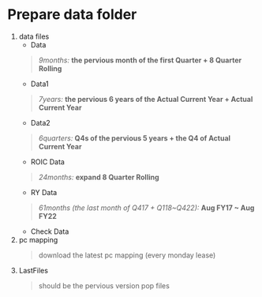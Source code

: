# Prepare data folder
1. data files
    * Data
    > *9months:* **the pervious month of the first Quarter + 8 Quarter Rolling**
    * Data1
    > *7years:* **the pervious 6 years of the Actual Current Year + Actual Current Year**
    * Data2
    > *6quarters:* **Q4s of the pervious 5 years + the Q4 of Actual Current Year**
    * ROIC Data
    > *24months:* **expand 8 Quarter Rolling**
    * RY Data
    > *61months (the last month of Q417 + Q118~Q422):* **Aug FY17 ~ Aug FY22**
    * Check Data
2. pc mapping
    > download the latest pc mapping (every monday lease)
3. LastFiles
    > should be the pervious version pop files